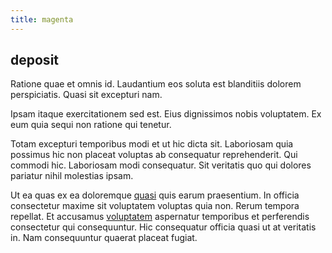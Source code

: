 ```yaml
---
title: magenta
---
```


## deposit

Ratione quae et omnis id. Laudantium eos soluta est blanditiis dolorem perspiciatis. Quasi sit excepturi nam.

Ipsam itaque exercitationem sed est. Eius dignissimos nobis voluptatem. Ex eum quia sequi non ratione qui tenetur.

Totam excepturi temporibus modi et ut hic dicta sit. Laboriosam quia possimus hic non placeat voluptas ab consequatur reprehenderit. Qui commodi hic. Laboriosam modi consequatur. Sit veritatis quo qui dolores pariatur nihil molestias ipsam.

Ut ea quas ex ea doloremque [quasi](/facere/temporibus/adipisci/quasi/content.md) quis earum praesentium. In officia consectetur maxime sit voluptatem voluptas quia non. Rerum tempora repellat. Et accusamus [voluptatem](/eos/est/neque/1080p.md) aspernatur temporibus et perferendis consectetur qui consequuntur. Hic consequatur officia quasi ut at veritatis in. Nam consequuntur quaerat placeat fugiat.
